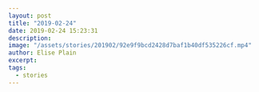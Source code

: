 ```yaml
---
layout: post
title: "2019-02-24"
date: 2019-02-24 15:23:31
description: 
image: "/assets/stories/201902/92e9f9bcd2428d7baf1b40df535226cf.mp4"
author: Elise Plain
excerpt: 
tags: 
  - stories
---
```



<p></p>
